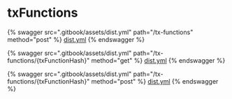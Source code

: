 # txFunctions

{% swagger src=".gitbook/assets/dist.yml" path="/tx-functions" method="post" %}
[dist.yml](.gitbook/assets/dist.yml)
{% endswagger %}

{% swagger src=".gitbook/assets/dist.yml" path="/tx-functions/{txFunctionHash}" method="get" %}
[dist.yml](.gitbook/assets/dist.yml)
{% endswagger %}

{% swagger src=".gitbook/assets/dist.yml" path="/tx-functions/{txFunctionHash}" method="post" %}
[dist.yml](.gitbook/assets/dist.yml)
{% endswagger %}
